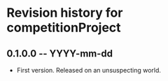 # Revision history for competitionProject

## 0.1.0.0 -- YYYY-mm-dd

* First version. Released on an unsuspecting world.
